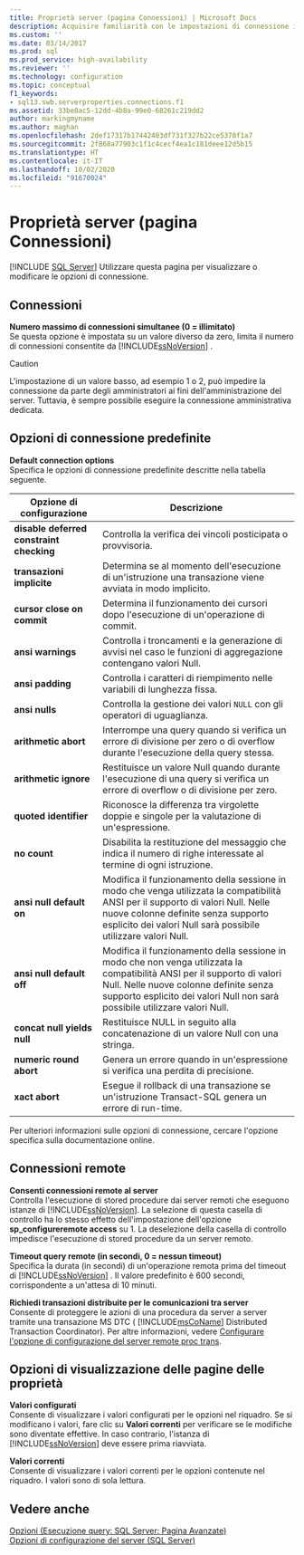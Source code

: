 ```yaml
---
title: Proprietà server (pagina Connessioni) | Microsoft Docs
description: Acquisire familiarità con le impostazioni di connessione in SQL Server. Informazioni sulle opzioni che determinano il controllo dei vincoli posticipato, la gestione dei valori NULL e altri comportamenti.
ms.custom: ''
ms.date: 03/14/2017
ms.prod: sql
ms.prod_service: high-availability
ms.reviewer: ''
ms.technology: configuration
ms.topic: conceptual
f1_keywords:
- sql13.swb.serverproperties.connections.f1
ms.assetid: 33be8ac5-12dd-4b8a-99e0-68261c219dd2
author: markingmyname
ms.author: maghan
ms.openlocfilehash: 2def17317b17442403df731f327b22ce5370f1a7
ms.sourcegitcommit: 2f868a77903c1f1c4cecf4ea1c181deee12d5b15
ms.translationtype: HT
ms.contentlocale: it-IT
ms.lasthandoff: 10/02/2020
ms.locfileid: "91670024"
---
```

# <a name="server-properties---connections-page"></a>Proprietà server (pagina Connessioni)
 [!INCLUDE [SQL Server](../../includes/applies-to-version/sqlserver.md)]
  Utilizzare questa pagina per visualizzare o modificare le opzioni di connessione.  
  
## <a name="connections"></a>Connessioni  
 **Numero massimo di connessioni simultanee (0 = illimitato)**  
 Se questa opzione è impostata su un valore diverso da zero, limita il numero di connessioni consentite da [!INCLUDE[ssNoVersion](../../includes/ssnoversion-md.md)] .  
  
> [!CAUTION]  
>  L'impostazione di un valore basso, ad esempio 1 o 2, può impedire la connessione da parte degli amministratori ai fini dell'amministrazione del server. Tuttavia, è sempre possibile eseguire la connessione amministrativa dedicata.  
  
## <a name="default-connection-options"></a>Opzioni di connessione predefinite  
 **Default connection options**  
 Specifica le opzioni di connessione predefinite descritte nella tabella seguente.  
  
|Opzione di configurazione|Descrizione|  
|--------------------------|-----------------|  
|**disable deferred constraint checking**|Controlla la verifica dei vincoli posticipata o provvisoria.|  
|**transazioni implicite**|Determina se al momento dell'esecuzione di un'istruzione una transazione viene avviata in modo implicito.|  
|**cursor close on commit**|Determina il funzionamento dei cursori dopo l'esecuzione di un'operazione di commit.|  
|**ansi warnings**|Controlla i troncamenti e la generazione di avvisi nel caso le funzioni di aggregazione contengano valori Null.|  
|**ansi padding**|Controlla i caratteri di riempimento nelle variabili di lunghezza fissa.|  
|**ansi nulls**|Controlla la gestione dei valori `NULL` con gli operatori di uguaglianza.|  
|**arithmetic abort**|Interrompe una query quando si verifica un errore di divisione per zero o di overflow durante l'esecuzione della query stessa.|  
|**arithmetic ignore**|Restituisce un valore Null quando durante l'esecuzione di una query si verifica un errore di overflow o di divisione per zero.|  
|**quoted identifier**|Riconosce la differenza tra virgolette doppie e singole per la valutazione di un'espressione.|  
|**no count**|Disabilita la restituzione del messaggio che indica il numero di righe interessate al termine di ogni istruzione.|  
|**ansi null default on**|Modifica il funzionamento della sessione in modo che venga utilizzata la compatibilità ANSI per il supporto di valori Null. Nelle nuove colonne definite senza supporto esplicito dei valori Null sarà possibile utilizzare valori Null.|  
|**ansi null default off**|Modifica il funzionamento della sessione in modo che non venga utilizzata la compatibilità ANSI per il supporto di valori Null. Nelle nuove colonne definite senza supporto esplicito dei valori Null non sarà possibile utilizzare valori Null.|  
|**concat null yields null**|Restituisce NULL in seguito alla concatenazione di un valore Null con una stringa.|  
|**numeric round abort**|Genera un errore quando in un'espressione si verifica una perdita di precisione.|  
|**xact abort**|Esegue il rollback di una transazione se un'istruzione Transact-SQL genera un errore di run-time.|  
  
 Per ulteriori informazioni sulle opzioni di connessione, cercare l'opzione specifica sulla documentazione online.  
  
## <a name="remote-server-connections"></a>Connessioni remote  
 **Consenti connessioni remote al server**  
 Controlla l'esecuzione di stored procedure dai server remoti che eseguono istanze di [!INCLUDE[ssNoVersion](../../includes/ssnoversion-md.md)]. La selezione di questa casella di controllo ha lo stesso effetto dell'impostazione dell'opzione **sp_configureremote access** su 1. La deselezione della casella di controllo impedisce l'esecuzione di stored procedure da un server remoto.  
  
 **Timeout query remote (in secondi, 0 = nessun timeout)**  
 Specifica la durata (in secondi) di un'operazione remota prima del timeout di [!INCLUDE[ssNoVersion](../../includes/ssnoversion-md.md)] . Il valore predefinito è 600 secondi, corrispondente a un'attesa di 10 minuti.  
  
 **Richiedi transazioni distribuite per le comunicazioni tra server**  
 Consente di proteggere le azioni di una procedura da server a server tramite una transazione MS DTC ( [!INCLUDE[msCoName](../../includes/msconame-md.md)] Distributed Transaction Coordinator). Per altre informazioni, vedere [Configurare l'opzione di configurazione del server remote proc trans](../../database-engine/configure-windows/configure-the-remote-proc-trans-server-configuration-option.md).  
  
## <a name="property-page-display-options"></a>Opzioni di visualizzazione delle pagine delle proprietà  
 **Valori configurati**  
 Consente di visualizzare i valori configurati per le opzioni nel riquadro. Se si modificano i valori, fare clic su **Valori correnti** per verificare se le modifiche sono diventate effettive. In caso contrario, l'istanza di [!INCLUDE[ssNoVersion](../../includes/ssnoversion-md.md)] deve essere prima riavviata.  
  
 **Valori correnti**  
 Consente di visualizzare i valori correnti per le opzioni contenute nel riquadro. I valori sono di sola lettura.  
  
## <a name="see-also"></a>Vedere anche  
 [Opzioni &#40;Esecuzione query: SQL Server: Pagina Avanzate&#41;](../../ssms/f1-help/database-engine-query-editor-sql-server-management-studio.md)   
 [Opzioni di configurazione del server &#40;SQL Server&#41;](../../database-engine/configure-windows/server-configuration-options-sql-server.md)  
  
